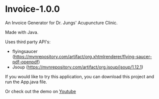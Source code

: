 # Invoice-1.0.0
An Invoice Generator for Dr. Jungs' Acupuncture Clinic.

Made with Java.

Uses third party API's:
- flyingsaucer (https://mvnrepository.com/artifact/org.xhtmlrenderer/flying-saucer-pdf-openpdf)
- Jsoup (https://mvnrepository.com/artifact/org.jsoup/jsoup/1.12.1)

If you would like to try this application, you can download this project and run the App.java file.

Or check out the demo on [Youtube](https://youtu.be/S_ebxi_zoFI)
